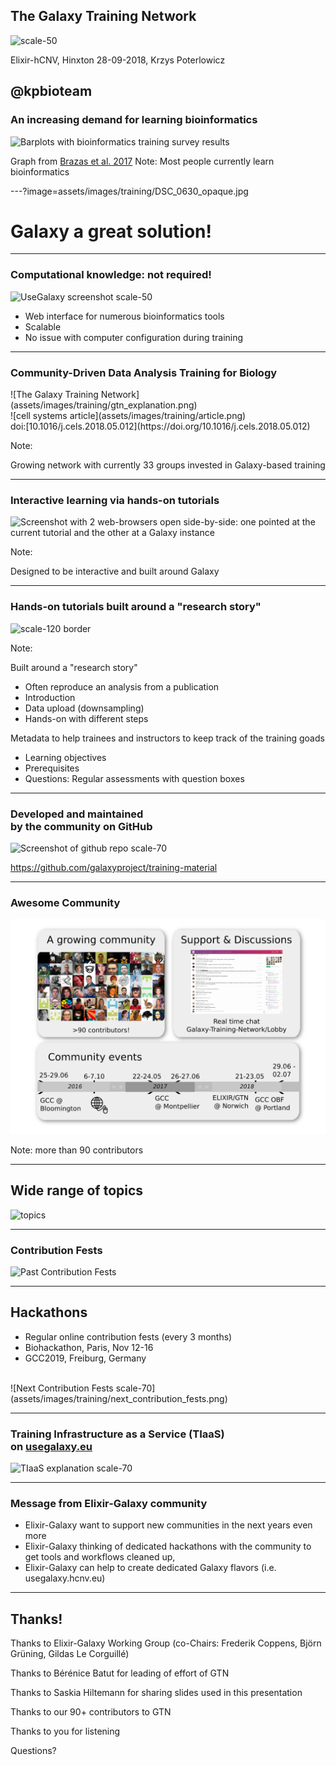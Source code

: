 ## The Galaxy Training Network

![scale-50](assets/images/training/cover_art.png)

   Elixir-hCNV, Hinxton 28-09-2018, Krzys Poterlowicz
         
   @kpbioteam
---

### An increasing demand for learning bioinformatics

![Barplots with bioinformatics training survey results](assets/images/training/brazas_graphs_preferences.png)

Graph from [Brazas et al. 2017](https://doi.org/10.1093/bib/bbx100)
Note:
Most people currently learn bioinformatics

---?image=assets/images/training/DSC_0630_opaque.jpg

# Galaxy a great solution!

---

### Computational knowledge: not required!

![UseGalaxy screenshot scale-50](assets/images/training/usegalaxy.png)

- Web interface for numerous bioinformatics tools
- Scalable
- No issue with computer configuration during training

---

### Community-Driven Data Analysis Training for Biology

<div class="left">
![The Galaxy Training Network](assets/images/training/gtn_explanation.png)
</div>

<div class="right">
![cell systems article](assets/images/training/article.png)

<div class="small">doi:[10.1016/j.cels.2018.05.012](https://doi.org/10.1016/j.cels.2018.05.012)</div>
</div>


Note:

Growing network with currently 33 groups invested in Galaxy-based training

---

### Interactive learning via hands-on tutorials

![Screenshot with 2 web-browsers open side-by-side: one pointed at the current tutorial and the other at a Galaxy instance](assets/images/training/interactive_hands_on.png)

Note:

Designed to be interactive and built around Galaxy

---
### Hands-on tutorials built around a "research story"

![scale-120 border](assets/images/training/research_story4.png)

Note:

Built around a "research story"
- Often reproduce an analysis from a publication
- Introduction
- Data upload (downsampling)
- Hands-on with different steps

Metadata to help trainees and instructors to keep track of the training goads
- Learning objectives
- Prerequisites
- Questions: Regular assessments with question boxes

---
### Developed and maintained <br>by the community on GitHub

![Screenshot of github repo scale-70](assets/images/training/github_screenshot.png)

https://github.com/galaxyproject/training-material

---
### Awesome Community

![The GTN community scale-80](assets/images/training/community.png)

Note:
more than 90 contributors

---

## Wide range of topics

![topics](assets/images/training/topics.png)




---
### Contribution Fests

![Past Contribution Fests](assets/images/training/past_contribution_fest.png)

---

## Hackathons

- Regular online contribution fests (every 3 months)
- Biohackathon, Paris, Nov 12-16
- GCC2019, Freiburg, Germany

<br>

<div class="bottom">
![Next Contribution Fests scale-70](assets/images/training/next_contribution_fests.png)
</div>

---

### Training Infrastructure as a Service (TIaaS) <br>on [usegalaxy.eu](usegalaxy.eu)

![TIaaS explanation scale-70](assets/images/training/tiaas.png)

---
### Message from Elixir-Galaxy community

- Elixir-Galaxy want to support new communities in the next years even more
- Elixir-Galaxy thinking of dedicated hackathons with the community to get tools 
and workflows cleaned up,
- Elixir-Galaxy can help to create dedicated Galaxy flavors (i.e. usegalaxy.hcnv.eu)

---

## Thanks!

Thanks to Elixir-Galaxy Working Group (co-Chairs: Frederik Coppens, Björn Grüning, Gildas Le Corguillé)

Thanks to Bérénice Batut for leading of effort of GTN

Thanks to Saskia Hiltemann for sharing slides used in this presentation

Thanks to our 90+ contributors to GTN

Thanks to you for listening

Questions?




